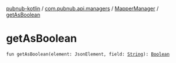 [pubnub-kotlin](../../index.md) / [com.pubnub.api.managers](../index.md) / [MapperManager](index.md) / [getAsBoolean](./get-as-boolean.md)

# getAsBoolean

`fun getAsBoolean(element: JsonElement, field: `[`String`](https://kotlinlang.org/api/latest/jvm/stdlib/kotlin/-string/index.html)`): `[`Boolean`](https://kotlinlang.org/api/latest/jvm/stdlib/kotlin/-boolean/index.html)